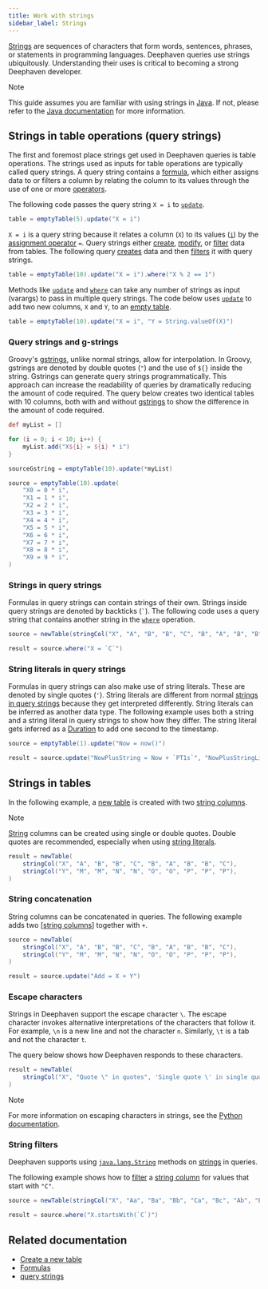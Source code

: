 ```yaml
---
title: Work with strings
sidebar_label: Strings
---
```


[Strings](https://en.wikipedia.org/wiki/String_(computer_science)) are sequences of characters that form words, sentences, phrases, or statements in programming languages. Deephaven queries use strings ubiquitously. Understanding their uses is critical to becoming a strong Deephaven developer.

> [!NOTE]
> This guide assumes you are familiar with using strings in [Java](https://dev.java/learn/numbers-strings/strings/). If not, please refer to the [Java documentation](https://docs.oracle.com/en/java/javase/17/docs//api/java.base/java/lang/String.html) for more information.

## Strings in table operations (query strings)

<!-- TODO: Update link to relational operators #3812 -->

The first and foremost place strings get used in Deephaven queries is table operations. The strings used as inputs for table operations are typically called query strings. A query string contains a [formula](../how-to-guides/formulas-how-to.md), which either assigns data to or filters a column by relating the column to its values through the use of one or more [operators](../how-to-guides/formulas-how-to.md#operators).

The following code passes the query string `X = i` to [`update`](../reference/table-operations/select/update.md).

```groovy order=table
table = emptyTable(5).update("X = i")
```

`X = i` is a query string because it relates a column (`X`) to its values ([`i`](../reference/query-language/variables/special-variables.md)) by the [assignment operator](../how-to-guides/formulas-how-to.md#assignment-operators) `=`. Query strings either [create](./new-and-empty-table.md#create-new-columns-in-a-table), [modify](./drop-move-rename-columns.md), or [filter](./use-filters.md) data from tables. The following query [creates](./new-and-empty-table.md#create-new-columns-in-a-table) data and then [filters](./use-filters.md) it with query strings.

```groovy order=table
table = emptyTable(10).update("X = i").where("X % 2 == 1")
```

Methods like [`update`](../reference/table-operations/select/update.md) and [`where`](../reference/table-operations/filter/where.md) can take any number of strings as input (varargs) to pass in multiple query strings. The code below uses [`update`](../reference/table-operations/select/update.md) to add two new columns, `X` and `Y`, to an [empty table](../reference/table-operations/create/emptyTable.md).

```groovy order=table
table = emptyTable(10).update("X = i", "Y = String.valueOf(X)")
```

### Query strings and g-strings

Groovy's [gstrings](https://docs.groovy-lang.org/latest/html/api/groovy/lang/GString.html), unlike normal strings, allow for interpolation. In Groovy, gstrings are denoted by double quotes (`"`) and the use of `${}` inside the string. Gstrings can generate query strings programmatically. This approach can increase the readability of queries by dramatically reducing the amount of code required. The query below creates two identical tables with 10 columns, both with and without [gstrings](https://docs.groovy-lang.org/latest/html/api/groovy/lang/GString.html) to show the difference in the amount of code required.

```groovy order=sourceGstring,source
def myList = []

for (i = 0; i < 10; i++) {
    myList.add("X${i} = ${i} * i")
}

sourceGstring = emptyTable(10).update(*myList)

source = emptyTable(10).update(
    "X0 = 0 * i",
    "X1 = 1 * i",
    "X2 = 2 * i",
    "X3 = 3 * i",
    "X4 = 4 * i",
    "X5 = 5 * i",
    "X6 = 6 * i",
    "X7 = 7 * i",
    "X8 = 8 * i",
    "X9 = 9 * i",
)
```

### Strings in query strings

Formulas in query strings can contain strings of their own. Strings inside query strings are denoted by backticks (`` ` ``). The following code uses a query string that contains another string in the [`where`](../reference/table-operations/filter/where.md) operation.

```groovy order=result,source
source = newTable(stringCol("X", "A", "B", "B", "C", "B", "A", "B", "B", "C"))

result = source.where("X = `C`")
```

### String literals in query strings

Formulas in query strings can also make use of string literals. These are denoted by single quotes (`'`). String literals are different from normal [strings in query strings](#strings-in-query-strings) because they get interpreted differently. String literals can be inferred as another data type. The following example uses both a string and a string literal in query strings to show how they differ. The string literal gets inferred as a [Duration](https://docs.oracle.com/en/java/javase/17/docs//api/java.base/java/time/Duration.html) to add one second to the timestamp.

```groovy order=result,source
source = emptyTable(1).update("Now = now()")

result = source.update("NowPlusString = Now + `PT1s`", "NowPlusStringLiteral = Now + 'PT1s'")
```

## Strings in tables

In the following example, a [new table](../reference/table-operations/create/newTable.md) is created with two [string columns](../reference/table-operations/create/stringCol.md).

> [!NOTE]
> [String](../reference/query-language/types/strings.md) columns can be created using single or double quotes. Double quotes are recommended, especially when using [string literals](#string-literals-in-query-strings).

```groovy
result = newTable(
    stringCol("X", "A", "B", "B", "C", "B", "A", "B", "B", "C"),
    stringCol("Y", "M", "M", "N", "N", "O", "O", "P", "P", "P"),
)
```

### String concatenation

String columns can be concatenated in queries. The following example adds two [[string columns](../reference/table-operations/create/stringCol.md)] together with `+`.

```groovy order=result,source
source = newTable(
    stringCol("X", "A", "B", "B", "C", "B", "A", "B", "B", "C"),
    stringCol("Y", "M", "M", "N", "N", "O", "O", "P", "P", "P"),
)

result = source.update("Add = X + Y")
```

### Escape characters

Strings in Deephaven support the escape character `\`. The escape character invokes alternative interpretations of the characters that follow it. For example, `\n` is a new line and not the character `n`. Similarly, `\t` is a tab and not the character `t`.

The query below shows how Deephaven responds to these characters.

```groovy order=result
result = newTable(
    stringCol("X", "Quote \" in quotes", 'Single quote \' in single quotes', "Escaped slash \\", "New\nline", "Added\ttab")
)
```

> [!NOTE]
> For more information on escaping characters in strings, see the [Python documentation](https://docs.python.org/3/reference/lexical_analysis.html#strings).

### String filters

Deephaven supports using [`java.lang.String`](https://docs.oracle.com/en/java/javase/17/docs//api/java.base/java/lang/String.html) methods on [strings](../reference/query-language/types/strings.md) in queries.

The following example shows how to [filter](./use-filters.md) a [string column](../reference/table-operations/create/stringCol.md) for values that start with `"C"`.

```groovy order=source,result
source = newTable(stringCol("X", "Aa", "Ba", "Bb", "Ca", "Bc", "Ab", "Bd", "Be", "Cb"))

result = source.where("X.startsWith(`C`)")
```

## Related documentation

- [Create a new table](./new-and-empty-table.md#newtable)
- [Formulas](../how-to-guides/formulas-how-to.md)
- [query strings](../reference/query-language/types/strings.md)
